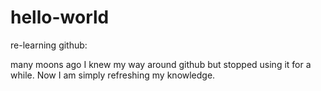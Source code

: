 # hello-world
re-learning github:

many moons ago I knew my way around github but stopped using it for a while.
Now I am simply refreshing my knowledge.
